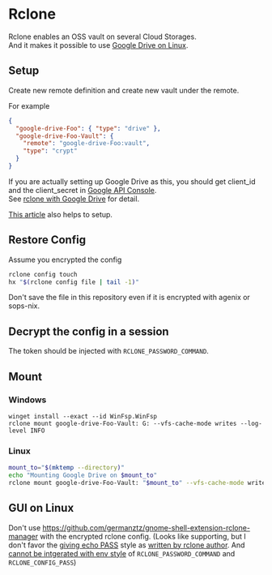 # Rclone

Rclone enables an OSS vault on several Cloud Storages.\
And it makes it possible to use [Google Drive on Linux](https://abevoelker.github.io/how-long-since-google-said-a-google-drive-linux-client-is-coming/).

## Setup

Create new remote definition and create new vault under the remote.

For example

```json
{
  "google-drive-Foo": { "type": "drive" },
  "google-drive-Foo-Vault": {
    "remote": "google-drive-Foo:vault",
    "type": "crypt"
  }
}
```

If you are actually setting up Google Drive as this, you should get client_id and the client_secret in [Google API Console](https://console.developers.google.com/).\
See [rclone with Google Drive](https://rclone.org/drive) for detail.

[This article](https://zenn.dev/milly/books/rclone-crypt-gdrive/viewer/b366c4) also helps to setup.

## Restore Config

Assume you encrypted the config

```bash
rclone config touch
hx "$(rclone config file | tail -1)"
```

Don't save the file in this repository even if it is encrypted with agenix or sops-nix.

## Decrypt the config in a session

The token should be injected with `RCLONE_PASSWORD_COMMAND`.

## Mount

### Windows

```pwsh
winget install --exact --id WinFsp.WinFsp
rclone mount google-drive-Foo-Vault: G: --vfs-cache-mode writes --log-level INFO
```

### Linux

```bash
mount_to="$(mktemp --directory)"
echo "Mounting Google Drive on $mount_to"
rclone mount google-drive-Foo-Vault: "$mount_to" --vfs-cache-mode writes --log-level INFO
```

## GUI on Linux

Don't use <https://github.com/germanztz/gnome-shell-extension-rclone-manager> with the encrypted rclone config. (Looks like supporting, but I don't favor the [giving echo PASS](https://github.com/germanztz/gnome-shell-extension-rclone-manager/blob/72f1a2ac4a1205069bc2bda5d1e5906e83a2b4ab/fileMonitorHelper.js#L125) style as [written by rclone author](https://github.com/rclone/rclone/issues/7875#issuecomment-2155656214). And [cannot be intgerated with env style](https://github.com/germanztz/gnome-shell-extension-rclone-manager/blob/72f1a2ac4a1205069bc2bda5d1e5906e83a2b4ab/fileMonitorHelper.js#L594) of `RCLONE_PASSWORD_COMMAND` and `RCLONE_CONFIG_PASS`)
